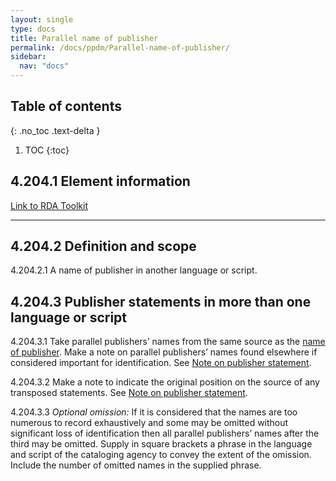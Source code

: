 ```yaml
---
layout: single
type: docs
title: Parallel name of publisher
permalink: /docs/ppdm/Parallel-name-of-publisher/
sidebar:
  nav: "docs"
---
```



## Table of contents
{: .no_toc .text-delta }

1. TOC
{:toc}

## 4.204.1 Element information

[Link to RDA Toolkit](https://beta.rdatoolkit.org/Content/Index?externalId=en-US_ala-5d433872-8c86-3bd2-8b6c-16f43bda686c)

---

## 4.204.2 Definition and scope

<a name="4.204.2.1">4.204.2.1</a> A name of publisher in another language or script.

## 4.204.3 Publisher statements in more than one language or script

<a name="4.204.3.1">4.204.3.1</a> Take parallel publishers’ names from the same source as the [name of publisher](/docs/PPDM/Name-of-publisher). Make a note on parallel publishers’ names found elsewhere if considered important for identification. See [Note on publisher statement](.../docs/PPDM/Note-on-publisher-statement).

<a name="4.204.3.2">4.204.3.2</a> Make a note to indicate the original position on the source of any transposed statements. See [Note on publisher statement](.../docs/PPDM/Note-on-publisher-statement). 

<a name="4.204.3.3">4.204.3.3</a> *Optional omission:* If it is considered that the names are too numerous to record exhaustively and some may be omitted without significant loss of identification then all parallel publishers’ names after the third may be omitted. Supply in square brackets a phrase in the language and script of the cataloging agency to convey the extent of the omission. Include the number of omitted names in the supplied phrase.
